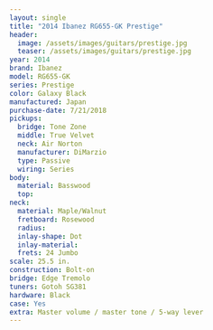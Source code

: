 ```yaml
---
layout: single
title: "2014 Ibanez RG655-GK Prestige"
header:
  image: /assets/images/guitars/prestige.jpg
  teaser: /assets/images/guitars/prestige.jpg
year: 2014
brand: Ibanez
model: RG655-GK
series: Prestige
color: Galaxy Black
manufactured: Japan
purchase-date: 7/21/2018
pickups:
  bridge: Tone Zone
  middle: True Velvet
  neck: Air Norton
  manufacturer: DiMarzio
  type: Passive
  wiring: Series
body:
  material: Basswood
  top: 
neck:
  material: Maple/Walnut
  fretboard: Rosewood
  radius: 
  inlay-shape: Dot
  inlay-material: 
  frets: 24 Jumbo
scale: 25.5 in.
construction: Bolt-on
bridge: Edge Tremolo
tuners: Gotoh SG381
hardware: Black
case: Yes
extra: Master volume / master tone / 5-way lever
---
```


